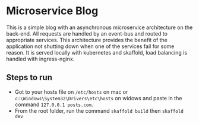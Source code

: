 # Microservice Blog

This is a simple blog with an asynchronous microservice architecture on the back-end. All requests are handled by an event-bus and routed to appropriate services. This architecture provides the benefit of the application not shutting down when one of the services fail for some reason. It is served locally with kubernetes and skaffold, load balancing is handled with ingress-nginx.

## Steps to run

- Got to your hosts file on `/etc/hosts` on mac or `c:\Windows\System32\Drivers\etc\hosts` on widows and paste in the command `127.0.0.1 posts.com`.
- From the root folder, run the command `skaffold build` then `skaffold dev`
